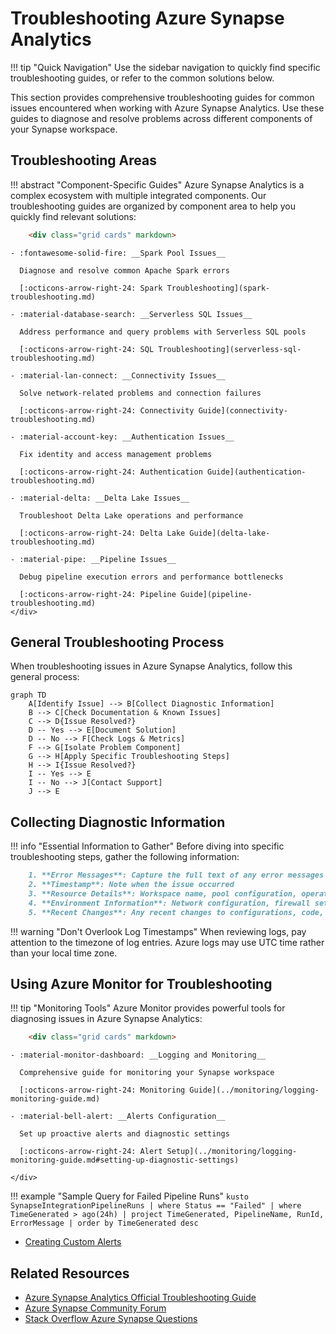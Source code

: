 # Troubleshooting Azure Synapse Analytics

!!! tip "Quick Navigation"
    Use the sidebar navigation to quickly find specific troubleshooting guides, or refer to the common solutions below.

This section provides comprehensive troubleshooting guides for common issues encountered when working with Azure Synapse Analytics. Use these guides to diagnose and resolve problems across different components of your Synapse workspace.

## Troubleshooting Areas

!!! abstract "Component-Specific Guides"
    Azure Synapse Analytics is a complex ecosystem with multiple integrated components. Our troubleshooting guides are organized by component area to help you quickly find relevant solutions:

```html
    <div class="grid cards" markdown>
```

    - :fontawesome-solid-fire: __Spark Pool Issues__
      
      Diagnose and resolve common Apache Spark errors
      
      [:octicons-arrow-right-24: Spark Troubleshooting](spark-troubleshooting.md)
    
    - :material-database-search: __Serverless SQL Issues__
      
      Address performance and query problems with Serverless SQL pools
      
      [:octicons-arrow-right-24: SQL Troubleshooting](serverless-sql-troubleshooting.md)
    
    - :material-lan-connect: __Connectivity Issues__
      
      Solve network-related problems and connection failures
      
      [:octicons-arrow-right-24: Connectivity Guide](connectivity-troubleshooting.md)
      
    - :material-account-key: __Authentication Issues__
      
      Fix identity and access management problems
      
      [:octicons-arrow-right-24: Authentication Guide](authentication-troubleshooting.md)
    
    - :material-delta: __Delta Lake Issues__
      
      Troubleshoot Delta Lake operations and performance
      
      [:octicons-arrow-right-24: Delta Lake Guide](delta-lake-troubleshooting.md)
      
    - :material-pipe: __Pipeline Issues__
      
      Debug pipeline execution errors and performance bottlenecks
      
      [:octicons-arrow-right-24: Pipeline Guide](pipeline-troubleshooting.md)
    </div>

## General Troubleshooting Process

When troubleshooting issues in Azure Synapse Analytics, follow this general process:

```mermaid
graph TD
    A[Identify Issue] --> B[Collect Diagnostic Information]
    B --> C[Check Documentation & Known Issues]
    C --> D{Issue Resolved?}
    D -- Yes --> E[Document Solution]
    D -- No --> F[Check Logs & Metrics]
    F --> G[Isolate Problem Component]
    G --> H[Apply Specific Troubleshooting Steps]
    H --> I{Issue Resolved?}
    I -- Yes --> E
    I -- No --> J[Contact Support]
    J --> E
```

## Collecting Diagnostic Information

!!! info "Essential Information to Gather"
    Before diving into specific troubleshooting steps, gather the following information:

```markdown
    1. **Error Messages**: Capture the full text of any error messages
    2. **Timestamp**: Note when the issue occurred
    3. **Resource Details**: Workspace name, pool configuration, operation being performed
    4. **Environment Information**: Network configuration, firewall settings, resource constraints
    5. **Recent Changes**: Any recent changes to configurations, code, or infrastructure
```

!!! warning "Don't Overlook Log Timestamps"
    When reviewing logs, pay attention to the timezone of log entries. Azure logs may use UTC time rather than your local time zone.

## Using Azure Monitor for Troubleshooting

!!! tip "Monitoring Tools"
    Azure Monitor provides powerful tools for diagnosing issues in Azure Synapse Analytics:

```html
    <div class="grid cards" markdown>
```

    - :material-monitor-dashboard: __Logging and Monitoring__
      
      Comprehensive guide for monitoring your Synapse workspace
      
      [:octicons-arrow-right-24: Monitoring Guide](../monitoring/logging-monitoring-guide.md)
      
    - :material-bell-alert: __Alerts Configuration__
      
      Set up proactive alerts and diagnostic settings
      
      [:octicons-arrow-right-24: Alert Setup](../monitoring/logging-monitoring-guide.md#setting-up-diagnostic-settings)
    
    </div>

!!! example "Sample Query for Failed Pipeline Runs"
    ```kusto
    SynapseIntegrationPipelineRuns
    | where Status == "Failed"
    | where TimeGenerated > ago(24h)
    | project TimeGenerated, PipelineName, RunId, ErrorMessage
    | order by TimeGenerated desc
    ```

* [Creating Custom Alerts](../monitoring/logging-monitoring-guide.md#creating-custom-alerts)

## Related Resources

* [Azure Synapse Analytics Official Troubleshooting Guide](https://docs.microsoft.com/en-us/azure/synapse-analytics/troubleshoot/troubleshoot-synapse-analytics)
* [Azure Synapse Community Forum](https://techcommunity.microsoft.com/t5/azure-synapse-analytics/bd-p/AzureSynapseAnalytics)
* [Stack Overflow Azure Synapse Questions](https://stackoverflow.com/questions/tagged/azure-synapse)
